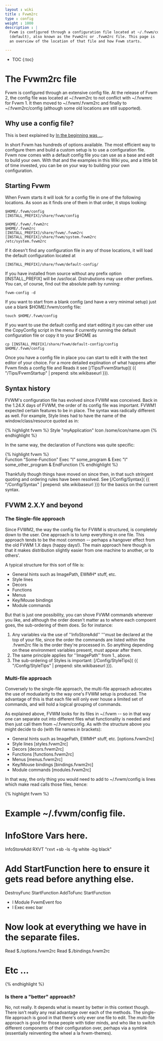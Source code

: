 ```yaml
---
layout : wiki
title : Fvwm2rc
type : config
weight : 1000
description : |
  Fvwm is configured through a configuration file located at ~/.fvwm/config
  (default), also known as the Fvwm2rc or .fvwm2rc file. This page is
  an overview of the location of that file and how Fvwm starts.

---
```

* TOC
{:toc}

# The Fvwm2rc file

Fvwm is configured through an extensive config file. At the release of Fvwm 2,
the config file was located at ~/.fvwm2rc to not conflict with ~/.fvwmrc for Fvwm 1.
It then moved to ~/.fvwm/.fvwm2rc and finally to ~/.fvwm2rc/config (although some old
locations are still supported).

## Why use a config file?

This is best explained by [In the beginning was ...](
http://www.xteddy.org/fvwm/user_enumerate.html).

In short Fvwm has hundreds of options available. The most efficient way to configure
them and build a custom setup is to use a configuration file. Fvwm now comes with
a default config file you can use as a base and edit to build your own. With that
and the examples in this Wiki you, and a little bit of time invested, you can be
on your way to building your own configuration.

## Starting Fvwm

When Fvwm starts it will look for a config file in one of the following locations.
As soon as it finds one of them in that order, it stops looking:

    $HOME/.fvwm/config
    [INSTALL_PREFIX]/share/fvwm/config

    $HOME/.fvwm/.fvwm2rc
    $HOME/.fvwm2rc
    [INSTALL_PREFIX]/share/fvwm/.fvwm2rc
    [INSTALL_PREFIX]/share/fvwm/system.fvwm2rc
    /etc/system.fvwm2rc

If it doesn't find any configuration file in any of those locations, it will load the
default configuration located at

    [INSTALL_PREFIX]/share/fvwm/default-config/

If you have installed from source without any prefix option [INSTALL_PREFIX]
will be /usr/local. Distrubutions may use other prefixes.  You can, of
course, find out the absolute path by running:

    fvwm-config -d

If you want to start from a blank config (and have a very minimal setup) just
use a blank $HOME/.fvwm/config file:

    touch $HOME/.fvwm/config

If you want to use the default config and start editing it you can either use the
CopyConfig script in the menu if currently running the default configuration file
or copy it to your $HOME as

    cp [INSTALL_PREFIX]/share/fvwm/default-config/config $HOME/.fvwm/config

Once you have a config file in place you can start to edit it with the text
editor of your choice. For a more detailed explination of what happens
after Fvwm finds a config file and Reads it see [/Tips/FvwmStartup](
{{ "/Tips/FvwmStartup" | prepend: site.wikibaseurl }}).


## Syntax history

FVWM's configuration file has evolved since FVWM was conceived.  Back in
the 1.24.X days of FVWM, the order of its config file was important.
FVWM1 expected certain features to be in place.  The syntax was radically
different as well.  For example, Style lines had to have the name of the
window/class/resource quoted as in:

{% highlight fvwm %}
Style "myApplication" Icon /some/icon/name.xpm
{% endhighlight %}

In the same way, the declaration of Functions was quite specific:

{% highlight fvwm %}    
Function "Some-Function"
    Exec "I" some_program &
    Exec "I" some_other_program &
EndFunction
{% endhighlight %}
    
Thankfully though things have moved on since then, in that such stringent
quoting and ordering rules have been resolved. See [/Config/Syntax](
{{ "/Config/Syntax" | prepend: site.wikibaseurl }}) for the basics on
the current syntax.

## FVWM 2.X.Y and beyond

### The Single-file approach

Since FVWM2, the way the config file for FVWM is structured, is completely
down to the user.   One approach is to lump everything in one file.  This
approach tends to be the most common -- perhaps a hangover effect from the
old FVWM 1.X days (happy days!).  The main approach here though is that
it makes distribution slightly easier from one machine to another, or to
others'.  

A typical structure for this sort of file is:

* General hints such as ImagePath, EWMH* stuff, etc.
* Style lines
* Decors
* Functions
* Menus
* Key/Mouse bindings
* Module commands

But that is just one possibility, you can shove FVWM commands wherever you
like, and although the order doesn't matter as to where each compoent
goes, the sub-ordering of them does.  So for instance:

1. Any variables via the use of ''InfoStoreAdd'' '''must be
   declared at the top of your file, since the order the commands are listed
   within the .fvwm2rc file is the order they're processed in.  So anything
   depending on these environment variables present, must appear after
   them.
2. The same principle applies for ''ImagePath'' from 1., above.
3. The sub-ordering of Styles is important: [/Config/StyleTips](
   {{ "/Config/StyleTips" | prepend: site.wikibaseurl }}).

### Multi-file approach

Conversely to the single-file approach, the multi-file approach advocates
the use of modualarity to the way one's FVWM setup is produced.  The
advantage of this is that each file will only ever house a limited set of
commands, and will hold a logical grouping of commands.  

As explained above, FVWM looks for its files in
~/.fvwm -- so in that way one can separate out into different files what
functionality is needed and then just call them from ~/.fvwm/config. As
with the structure above you might decide to do (with file names in
brackets):

* General hints such as ImagePath, EWMH* stuff, etc.   [options.fvwm2rc]
* Style lines                                          [styles.fvwm2rc]
* Decors                                               [decors.fvwm2rc]
* Functions                                            [functions.fvwm2rc]
* Menus                                                [menus.fvwm2rc]
* Key/Mouse bindings                                   [bindings.fvwm2rc]
* Module commands                                      [modules.fvwm2rc]

In that way, the only thing you would need to add to ~/.fvwm/config
is lines which make read calls those files, hence:

{% highlight fvwm %}
# Example ~/.fvwm/config file.
#

# InfoStore Vars here.
InfoStoreAdd RXVT "rxvt +sb -ls -fg white -bg black"

# Add StartFunction here to ensure it gets read before anything else.
DestroyFunc StartFunction
AddToFunc   StartFunction
+ I Module FvwmEvent foo
+ I Exec exec bar
    
# Now look at everything we have in the separate files.
Read $./options.fvwm2rc
Read $./bindings.fvwm2rc
# Etc ...
{% endhighlight %}

### Is there a "better" approach?

No, not really.  It depends what is meant by better in this context
though.  There isn't really any real advantage over each of the methods.
The single-file approach is good in that there's only ever one file to
edit.  The multi-file approach is good for those people with tidier minds,
and who like to switch different components of their configuration over,
perhaps via a symlink (essentially reinventing the wheel a la
fvwm-themes).

